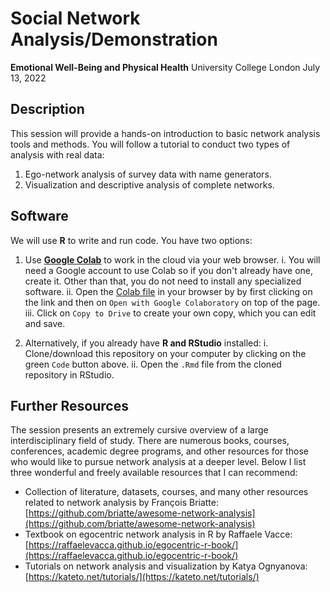 # Social Network Analysis/Demonstration

**Emotional Well-Being and Physical Health**
University College London
July 13, 2022

## Description

This session will provide a hands-on introduction to basic network analysis tools and methods. You will follow a tutorial to conduct two types of analysis with real data:

1. Ego-network analysis of survey data with name generators.
2. Visualization and descriptive analysis of complete networks.

## Software

We will use **R** to write and run code. You have two options:

1. Use **[Google Colab](https://colab.research.google.com/notebooks/intro.ipynb#recent=true)** to work in the cloud via your web browser.
  i. You will need a Google account to use Colab so if you don't already have one, create it. Other than that, you do not need to install any specialized software.
  ii. Open the [Colab file]() in your browser by by first clicking on the link and then on `Open with Google Colaboratory` on top of the page.
  iii. Click on `Copy to Drive` to create your own copy, which you can edit and save.

2. Alternatively, if you already have **R and RStudio** installed:
  i. Clone/download this repository on your computer by clicking on the green `Code` button above.
  ii. Open the `.Rmd` file from the cloned repository in RStudio.

## Further Resources

The session presents an extremely cursive overview of a large interdisciplinary field of study. There are numerous books, courses, conferences, academic degree programs, and other resources for those who would like to pursue network analysis at a deeper level. Below I list three wonderful and freely available resources that I can recommend:

* Collection of literature, datasets, courses, and many other resources related to network analysis by François Briatte: [https://github.com/briatte/awesome-network-analysis](https://github.com/briatte/awesome-network-analysis)
* Textbook on egocentric network analysis in R by Raffaele Vacce: [https://raffaelevacca.github.io/egocentric-r-book/](https://raffaelevacca.github.io/egocentric-r-book/)
* Tutorials on network analysis and visualization by Katya Ognyanova: [https://kateto.net/tutorials/](https://kateto.net/tutorials/)
